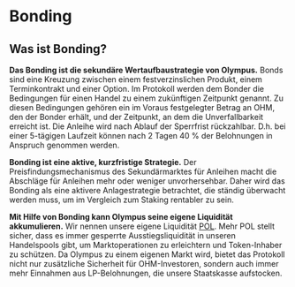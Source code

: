 # Bonding

## Was ist Bonding?

**Das Bonding ist die sekundäre Wertaufbaustrategie von Olympus.** Bonds sind eine Kreuzung zwischen einem festverzinslichen Produkt, einem Terminkontrakt und einer Option. Im Protokoll werden dem Bonder die Bedingungen für einen Handel zu einem zukünftigen Zeitpunkt genannt. Zu diesen Bedingungen gehören ein im Voraus festgelegter Betrag an OHM, den der Bonder erhält, und der Zeitpunkt, an dem die Unverfallbarkeit erreicht ist. Die Anleihe wird nach Ablauf der Sperrfrist rückzahlbar. D.h. bei einer 5-tägigen Laufzeit können nach 2 Tagen 40 % der Belohnungen in Anspruch genommen werden.

**Bonding ist eine aktive, kurzfristige Strategie.** Der Preisfindungsmechanismus des Sekundärmarktes für Anleihen macht die Abschläge für Anleihen mehr oder weniger unvorhersehbar. Daher wird das Bonding als eine aktivere Anlagestrategie betrachtet, die ständig überwacht werden muss, um im Vergleich zum Staking rentabler zu sein.

**Mit Hilfe von Bonding kann Olympus seine eigene Liquidität akkumulieren.** Wir nennen unsere eigene Liquidität [POL](../references/glossary.md#pol). Mehr POL stellt sicher, dass es immer gesperrte Ausstiegsliquidität in unseren Handelspools gibt, um Marktoperationen zu erleichtern und Token-Inhaber zu schützen. Da Olympus zu einem eigenen Markt wird, bietet das Protokoll nicht nur zusätzliche Sicherheit für OHM-Investoren, sondern auch immer mehr Einnahmen aus LP-Belohnungen, die unsere Staatskasse aufstocken.

